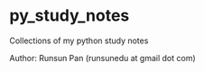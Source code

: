 # py_study_notes #

Collections of my python study notes

Author: Runsun Pan (runsunedu at gmail dot com)
